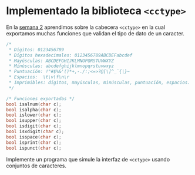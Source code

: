 # Implementado la biblioteca `<cctype>`

En la [semana 2](/clases/04_05_tipos_variables_casting_operadores_expresiones/)
aprendimos sobre la cabecera `<cctype>`
en la cual exportamos muchas funciones que
validan el tipo de dato de un caracter.

```cpp
/*
 * Dígitos: 0123456789
 * Dígitos hexadecimales: 0123456789ABCDEFabcdef
 * Mayúsculas: ABCDEFGHIJKLMNOPQRSTUVWXYZ
 * Minúsculas: abcdefghijklmnopqrstuvwxyz
 * Puntuación: !"#$%&'()*+,-./:;<=>?@[\]^_`{|}~
 * Espacios:  \t\v\f\n\r
 * Imprimibles: dígitos, mayúsculas, minúsculas, puntuación, espacios.
 */

/* Funciones exportadas */
bool isalnum(char c);
bool isalpha(char c);
bool islower(char c);
bool isupper(char c);
bool isdigit(char c);
bool isxdigit(char c);
bool isspace(char c);
bool isprint(char c);
bool ispunct(char c);
```

Implemente un programa que simule la interfaz de `<cctype>`
usando conjuntos de caracteres.